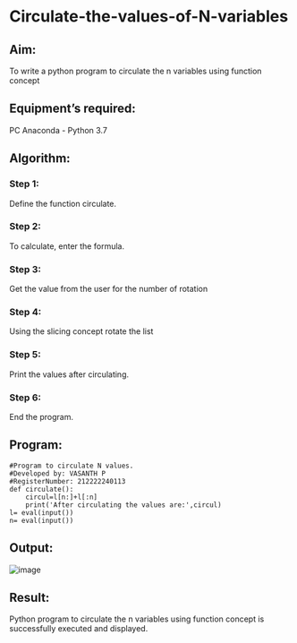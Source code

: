 # Circulate-the-values-of-N-variables
## Aim:
To write a python program to circulate the n variables using function concept
## Equipment’s required:
PC
Anaconda - Python 3.7
## Algorithm: 
### Step 1: 
Define the function circulate.
### Step 2: 
To calculate, enter the formula.
### Step 3: 
Get the value from the user for the number of rotation
### Step 4: 
Using the slicing concept rotate the list
### Step 5: 
Print the values after circulating.
### Step 6: 
End the program.

## Program:
```
#Program to circulate N values.
#Developed by: VASANTH P
#RegisterNumber: 212222240113
def circulate():
    circul=l[n:]+l[:n]
    print('After circulating the values are:',circul)
l= eval(input())
n= eval(input())

```

## Output:
![image](https://github.com/Vasanthpushpa/Circulate-the-values-of-N-variables/assets/119291100/4506b044-95b6-4073-90e5-686254c8df27)



## Result:
Python program to circulate the n variables using function concept is successfully executed and displayed.
